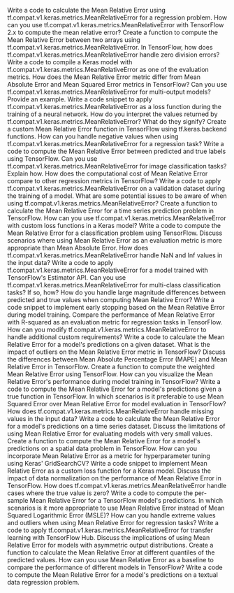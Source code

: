
Write a code to calculate the Mean Relative Error using tf.compat.v1.keras.metrics.MeanRelativeError for a regression problem.
How can you use tf.compat.v1.keras.metrics.MeanRelativeError with TensorFlow 2.x to compute the mean relative error?
Create a function to compute the Mean Relative Error between two arrays using tf.compat.v1.keras.metrics.MeanRelativeError.
In TensorFlow, how does tf.compat.v1.keras.metrics.MeanRelativeError handle zero division errors?
Write a code to compile a Keras model with tf.compat.v1.keras.metrics.MeanRelativeError as one of the evaluation metrics.
How does the Mean Relative Error metric differ from Mean Absolute Error and Mean Squared Error metrics in TensorFlow?
Can you use tf.compat.v1.keras.metrics.MeanRelativeError for multi-output models? Provide an example.
Write a code snippet to apply tf.compat.v1.keras.metrics.MeanRelativeError as a loss function during the training of a neural network.
How do you interpret the values returned by tf.compat.v1.keras.metrics.MeanRelativeError? What do they signify?
Create a custom Mean Relative Error function in TensorFlow using tf.keras.backend functions.
How can you handle negative values when using tf.compat.v1.keras.metrics.MeanRelativeError for a regression task?
Write a code to compute the Mean Relative Error between predicted and true labels using TensorFlow.
Can you use tf.compat.v1.keras.metrics.MeanRelativeError for image classification tasks? Explain how.
How does the computational cost of Mean Relative Error compare to other regression metrics in TensorFlow?
Write a code to apply tf.compat.v1.keras.metrics.MeanRelativeError on a validation dataset during the training of a model.
What are some potential issues to be aware of when using tf.compat.v1.keras.metrics.MeanRelativeError?
Create a function to calculate the Mean Relative Error for a time series prediction problem in TensorFlow.
How can you use tf.compat.v1.keras.metrics.MeanRelativeError with custom loss functions in a Keras model?
Write a code to compute the Mean Relative Error for a classification problem using TensorFlow.
Discuss scenarios where using Mean Relative Error as an evaluation metric is more appropriate than Mean Absolute Error.
How does tf.compat.v1.keras.metrics.MeanRelativeError handle NaN and Inf values in the input data?
Write a code to apply tf.compat.v1.keras.metrics.MeanRelativeError for a model trained with TensorFlow's Estimator API.
Can you use tf.compat.v1.keras.metrics.MeanRelativeError for multi-class classification tasks? If so, how?
How do you handle large magnitude differences between predicted and true values when computing Mean Relative Error?
Write a code snippet to implement early stopping based on the Mean Relative Error during model training.
Compare the performance of Mean Relative Error with R-squared as an evaluation metric for regression tasks in TensorFlow.
How can you modify tf.compat.v1.keras.metrics.MeanRelativeError to handle additional custom requirements?
Write a code to calculate the Mean Relative Error for a model's predictions on a given dataset.
What is the impact of outliers on the Mean Relative Error metric in TensorFlow?
Discuss the differences between Mean Absolute Percentage Error (MAPE) and Mean Relative Error in TensorFlow.
Create a function to compute the weighted Mean Relative Error using TensorFlow.
How can you visualize the Mean Relative Error's performance during model training in TensorFlow?
Write a code to compute the Mean Relative Error for a model's predictions given a true function in TensorFlow.
In which scenarios is it preferable to use Mean Squared Error over Mean Relative Error for model evaluation in TensorFlow?
How does tf.compat.v1.keras.metrics.MeanRelativeError handle missing values in the input data?
Write a code to calculate the Mean Relative Error for a model's predictions on a time series dataset.
Discuss the limitations of using Mean Relative Error for evaluating models with very small values.
Create a function to compute the Mean Relative Error for a model's predictions on a spatial data problem in TensorFlow.
How can you incorporate Mean Relative Error as a metric for hyperparameter tuning using Keras' GridSearchCV?
Write a code snippet to implement Mean Relative Error as a custom loss function for a Keras model.
Discuss the impact of data normalization on the performance of Mean Relative Error in TensorFlow.
How does tf.compat.v1.keras.metrics.MeanRelativeError handle cases where the true value is zero?
Write a code to compute the per-sample Mean Relative Error for a TensorFlow model's predictions.
In which scenarios is it more appropriate to use Mean Relative Error instead of Mean Squared Logarithmic Error (MSLE)?
How can you handle extreme values and outliers when using Mean Relative Error for regression tasks?
Write a code to apply tf.compat.v1.keras.metrics.MeanRelativeError for transfer learning with TensorFlow Hub.
Discuss the implications of using Mean Relative Error for models with asymmetric output distributions.
Create a function to calculate the Mean Relative Error at different quantiles of the predicted values.
How can you use Mean Relative Error as a baseline to compare the performance of different models in TensorFlow?
Write a code to compute the Mean Relative Error for a model's predictions on a textual data regression problem.